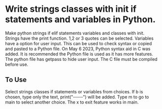 # Write strings classes with init if statements and variables in Python.
Make python strings if elif statements variables and classes with init.
Strings have the print function. 1,2 or 3 quotes can be selected.
Variables have a option for user input.
This can be used to check syntax or copied and pasted to a Python file.
On May 6 2023, Python syntax aid in C was added. It is recommended the 
Python file is used as it has more features. The python file has getpass
to hide user input.
The C file must be compiled before use.

## To Use
Select strings classes if statements or variables from choices.
If b is chosen, type only the text, print("-----") will be added.
Type m to go to main to select another choice. 
The x to exit feature works in main.
